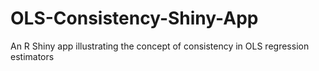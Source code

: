 # OLS-Consistency-Shiny-App
An R Shiny app illustrating the concept of consistency in OLS regression estimators
